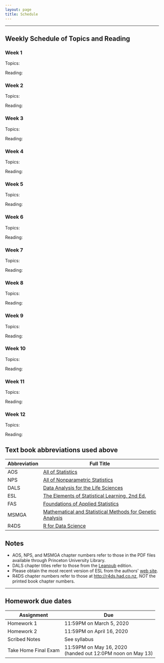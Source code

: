 ```yaml
---
layout: page
title: Schedule
---
```


---

## Weekly Schedule of Topics and Reading

### Week 1

Topics:  

Reading: 


### Week 2

Topics:  

Reading: 


### Week 3

Topics:  

Reading: 


### Week 4

Topics:  

Reading: 


### Week 5

Topics:  

Reading: 


### Week 6

Topics:  

Reading: 


### Week 7

Topics:  

Reading: 


### Week 8

Topics:  

Reading: 


### Week 9

Topics:  

Reading: 


### Week 10

Topics:  

Reading: 


### Week 11

Topics:  

Reading: 


### Week 12

Topics:  

Reading: 


## Text book abbreviations used above

| Abbreviation | Full Title |
| ---- | ---------- |
AOS | [All of Statistics](https://pulsearch.princeton.edu/catalog/8865289)
NPS | [All of Nonparametric Statistics](https://pulsearch.princeton.edu/catalog/6402948)
DALS | [Data Analysis for the Life Sciences](https://leanpub.com/dataanalysisforthelifesciences)
ESL | [The Elements of Statistical Learning, 2nd Ed.](http://statweb.stanford.edu/~tibs/ElemStatLearn/)
FAS | [Foundations of Applied Statistics](https://jdstorey.github.io/fas/)
MSMGA | [Mathematical and Statistical Methods for Genetic Analysis](https://catalog.princeton.edu/catalog/1170367)
R4DS | [R for Data Science](http://r4ds.had.co.nz)

## Notes

- AOS, NPS, and MSMGA chapter numbers refer to those in the PDF files available through Princeton University Library.
- DALS chapter titles refer to those from the [Leanpub](https://leanpub.com/dataanalysisforthelifesciences) edition.
- Please obtain the most recent version of ESL from the authors' [web site](http://statweb.stanford.edu/~tibs/ElemStatLearn/).
- R4DS chapter numbers refer to those at <http://r4ds.had.co.nz>, *NOT* the printed book chapter numbers.

---

## Homework due dates

| Assignment    | Due | 
| --------------|---------------------|
| Homework 1    | 11:59PM on March 5, 2020  |
| Homework 2    | 11:59PM on April 16, 2020   | 
| Scribed Notes | See syllabus |
| Take Home Final Exam | 11:59PM on May 16, 2020 <br> (handed out 12:0PM noon on May 13)   |

